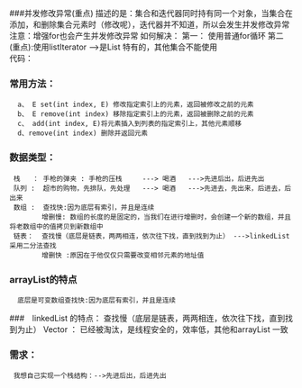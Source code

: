 ###并发修改异常(重点)
    描述的是：集合和迭代器同时持有同一个对象，当集合在添加，和删除集合元素时（修改呢），迭代器并不知道，所以会发生并发修改异常   
    注意：增强for也会产生并发修改异常
    如何解决： 第一： 使用普通for循环
              第二(重点):使用listIterator -->是List 特有的，其他集合不能使用  
    代码：

### 常用方法：
      a、 E set(int index, E) 修改指定索引上的元素，返回被修改之前的元素
      b、 E remove(int index) 移除指定索引上的元素，返回被删除之前的元素
      c、 add(int index, E)将元素插入到列表的指定索引上，其他元素顺移
      d、remove(int index) 删除并返回元素
             
### 数据类型：
     栈   ： 手枪的弹夹 : 手枪的压栈     ---> 喝酒   --->先进后出，后进先出
     队列 :  超市的购物，先排队，先处理   ---> 喝酒   --->先进去，先出来，后进去，后出来
     数组 :  查找快:因为底层有索引，并且是连续
            增删慢: 数组的长度的是固定的，当我们在进行增删时，会创建一个新的数组，并且将老数组中的值拷贝到新数组中
     链表：  查找慢（底层是链表，两两相连，依次往下找，直到找到为止） --->linkedList 采用二分法查找 
            增删快 :原因在于他仅仅只需要改变相邻元素的地址值
             
###  arrayList的特点
      底层是可变数组查找快:因为底层有索引，并且是连续

###　linkedList 的特点：
       查找慢（底层是链表，两两相连，依次往下找，直到找到为止）
     Vector ： 已经被淘汰，是线程安全的，效率低，其他和arrayList 一致

### 需求：
     我想自己实现一个栈结构：-->先进后出，后进先出
    